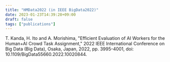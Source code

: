 ```yaml
---
title: "HMData2022 (in IEEE BigData2022)"
date: 2023-01-23T14:39:28+09:00
draft: false
tags: ["publications"]
---
```


T. Kanda, H. Ito and A. Morishima, "Efficient Evaluation of AI Workers for the Human+AI Crowd Task Assignment," 2022 IEEE International Conference on Big Data (Big Data), Osaka, Japan, 2022, pp. 3995-4001, doi: 10.1109/BigData55660.2022.10020844.